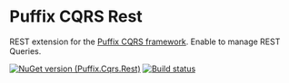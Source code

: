# Puffix CQRS Rest

REST extension for the [Puffix CQRS framework](https://github.com/EhRom/Puffix.Cqrs). Enable to manage REST Queries.

[![NuGet version (Puffix.Cqrs.Rest)](https://img.shields.io/nuget/v/Puffix.Cqrs.Rest.svg?style=flat-square)](https://www.nuget.org/packages/Puffix.Cqrs.Rest/)
[![Build status](https://github.com/EhRom/Puffix.Cqrs.Rest/workflows/.NET%20Core/badge.svg)](https://github.com/EhRom/Puffix.Cqrs.Rest/actions?query=workflow%3A%22.NET+Core%22)
